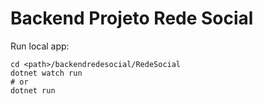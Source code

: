 # Backend Projeto Rede Social

Run local app: 
```shell
cd <path>/backendredesocial/RedeSocial
dotnet watch run
# or 
dotnet run
```
